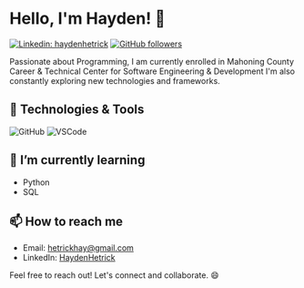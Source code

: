 # Hello, I'm Hayden! 👋

[![Linkedin: haydenhetrick](https://img.shields.io/badge/-haydenhetrick-blue?style=flat-square&logo=Linkedin&logoColor=white&link=https://www.linkedin.com/in/haydenhetrick/)](https://www.linkedin.com/in/haydenhetrick/)
[![GitHub followers](https://img.shields.io/github/followers/HaydenHetrick?label=Follow&style=social)](https://github.com/HaydenHetrick)

Passionate about Programming, I am currently enrolled in Mahoning County Career & Technical Center for Software Engineering & Development I'm also constantly exploring new technologies and frameworks.

## 🔧 Technologies & Tools

![GitHub](https://img.shields.io/badge/-GitHub-181717?style=flat-square&logo=github)
![VSCode](https://img.shields.io/badge/-VSCode-007ACC?style=flat-square&logo=visual-studio-code)

## 🌱 I’m currently learning

- Python
- SQL

## 📫 How to reach me

- Email: hetrickhay@gmail.com
- LinkedIn: [HaydenHetrick](https://www.linkedin.com/in/haydenhetrick/)

Feel free to reach out! Let's connect and collaborate. 😄
